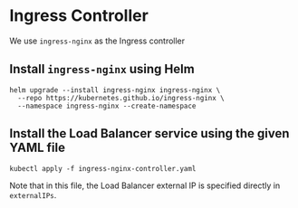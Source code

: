 # Ingress Controller

We use `ingress-nginx` as the Ingress controller

## Install `ingress-nginx` using Helm

```
helm upgrade --install ingress-nginx ingress-nginx \
  --repo https://kubernetes.github.io/ingress-nginx \
  --namespace ingress-nginx --create-namespace
```

## Install the Load Balancer service using the given YAML file
```
kubectl apply -f ingress-nginx-controller.yaml
```

Note that in this file, the Load Balancer external IP is specified directly in `externalIPs`.
